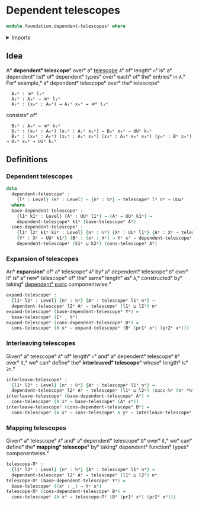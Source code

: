 # Dependent telescopes

```agda
module foundation.dependent-telescopesᵉ where
```

<details><summary>Imports</summary>

```agda
open import elementary-number-theory.multiplication-natural-numbersᵉ
open import elementary-number-theory.natural-numbersᵉ

open import foundation.dependent-pair-typesᵉ
open import foundation.telescopesᵉ
open import foundation.universe-levelsᵉ
```

</details>

## Idea

Aᵉ **dependentᵉ telescope**ᵉ overᵉ aᵉ [telescope](foundation.telescopes.mdᵉ) `A`ᵉ ofᵉ
lengthᵉ `n`ᵉ isᵉ aᵉ dependentᵉ listᵉ ofᵉ dependentᵉ typesᵉ overᵉ eachᵉ ofᵉ theᵉ entriesᵉ in
`A`.ᵉ Forᵉ example,ᵉ aᵉ dependentᵉ telescopeᵉ overᵉ theᵉ telescopeᵉ

```text
  A₀ᵉ : 𝒰ᵉ l₀ᵉ
  A₁ᵉ : A₀ᵉ → 𝒰ᵉ l₁ᵉ
  A₂ᵉ : (x₀ᵉ : A₀ᵉ) → A₁ᵉ x₀ᵉ → 𝒰ᵉ l₂ᵉ
```

consistsᵉ ofᵉ

```text
  B₀ᵉ : A₀ᵉ → 𝒰ᵉ k₀ᵉ
  B₁ᵉ : (x₀ᵉ : A₀ᵉ) (x₁ᵉ : A₁ᵉ x₀ᵉ) → B₀ᵉ x₀ᵉ → UUᵉ k₁ᵉ
  B₂ᵉ : (x₀ᵉ : A₀ᵉ) (x₁ᵉ : A₁ᵉ x₀ᵉ) (x₂ᵉ : A₂ᵉ x₀ᵉ x₁ᵉ) (y₀ᵉ : Bᵉ x₀ᵉ) → B₁ᵉ x₀ᵉ → UUᵉ k₂ᵉ
```

## Definitions

### Dependent telescopes

```agda
data
  dependent-telescopeᵉ :
    {lᵉ : Level} (kᵉ : Level) → {nᵉ : ℕᵉ} → telescopeᵉ lᵉ nᵉ → UUωᵉ
  where
  base-dependent-telescopeᵉ :
    {l1ᵉ k1ᵉ : Level} {Aᵉ : UUᵉ l1ᵉ} → (Aᵉ → UUᵉ k1ᵉ) →
    dependent-telescopeᵉ k1ᵉ (base-telescopeᵉ Aᵉ)
  cons-dependent-telescopeᵉ :
    {l1ᵉ l2ᵉ k1ᵉ k2ᵉ : Level} {nᵉ : ℕᵉ} {Xᵉ : UUᵉ l1ᵉ} {Aᵉ : Xᵉ → telescopeᵉ l2ᵉ nᵉ}
    {Yᵉ : Xᵉ → UUᵉ k1ᵉ} (Bᵉ : (xᵉ : Xᵉ) → Yᵉ xᵉ → dependent-telescopeᵉ k2ᵉ (Aᵉ xᵉ)) →
    dependent-telescopeᵉ (k1ᵉ ⊔ k2ᵉ) (cons-telescopeᵉ Aᵉ)
```

### Expansion of telescopes

Anᵉ **expansion**ᵉ ofᵉ aᵉ telescopeᵉ `A`ᵉ byᵉ aᵉ dependentᵉ telescopeᵉ `B`ᵉ overᵉ itᵉ isᵉ aᵉ
newᵉ telescopeᵉ ofᵉ theᵉ sameᵉ lengthᵉ asᵉ `A`,ᵉ constructedᵉ byᵉ takingᵉ
[dependentᵉ pairs](foundation.dependent-pair-types.mdᵉ) componentwise.ᵉ

```agda
expand-telescopeᵉ :
  {l1ᵉ l2ᵉ : Level} {nᵉ : ℕᵉ} {Aᵉ : telescopeᵉ l1ᵉ nᵉ} →
  dependent-telescopeᵉ l2ᵉ Aᵉ → telescopeᵉ (l1ᵉ ⊔ l2ᵉ) nᵉ
expand-telescopeᵉ (base-dependent-telescopeᵉ Yᵉ) =
  base-telescopeᵉ (Σᵉ _ Yᵉ)
expand-telescopeᵉ (cons-dependent-telescopeᵉ Bᵉ) =
  cons-telescopeᵉ (λ xᵉ → expand-telescopeᵉ (Bᵉ (pr1ᵉ xᵉ) (pr2ᵉ xᵉ)))
```

### Interleaving telescopes

Givenᵉ aᵉ telescopeᵉ `A`ᵉ ofᵉ lengthᵉ `n`ᵉ andᵉ aᵉ dependentᵉ telescopeᵉ `B`ᵉ overᵉ it,ᵉ weᵉ
canᵉ defineᵉ theᵉ **interleavedᵉ telescope**ᵉ whoseᵉ lengthᵉ isᵉ `2n`.ᵉ

```agda
interleave-telescopeᵉ :
  {l1ᵉ l2ᵉ : Level} {nᵉ : ℕᵉ} {Aᵉ : telescopeᵉ l1ᵉ nᵉ} →
  dependent-telescopeᵉ l2ᵉ Aᵉ → telescopeᵉ (l1ᵉ ⊔ l2ᵉ) (succ-ℕᵉ (nᵉ *ℕᵉ 2ᵉ))
interleave-telescopeᵉ (base-dependent-telescopeᵉ Aᵉ) =
  cons-telescopeᵉ (λ xᵉ → base-telescopeᵉ (Aᵉ xᵉ))
interleave-telescopeᵉ (cons-dependent-telescopeᵉ Bᵉ) =
  cons-telescopeᵉ (λ xᵉ → cons-telescopeᵉ λ yᵉ → interleave-telescopeᵉ (Bᵉ xᵉ yᵉ))
```

### Mapping telescopes

Givenᵉ aᵉ telescopeᵉ `A`ᵉ andᵉ aᵉ dependentᵉ telescopeᵉ `B`ᵉ overᵉ it,ᵉ weᵉ canᵉ defineᵉ theᵉ
**mappingᵉ telescope**ᵉ byᵉ takingᵉ dependentᵉ functionᵉ typesᵉ componentwise.ᵉ

```agda
telescope-Πᵉ :
  {l1ᵉ l2ᵉ : Level} {nᵉ : ℕᵉ} {Aᵉ : telescopeᵉ l1ᵉ nᵉ} →
  dependent-telescopeᵉ l2ᵉ Aᵉ → telescopeᵉ (l1ᵉ ⊔ l2ᵉ) nᵉ
telescope-Πᵉ (base-dependent-telescopeᵉ Yᵉ) =
  base-telescopeᵉ ((xᵉ : _) → Yᵉ xᵉ)
telescope-Πᵉ (cons-dependent-telescopeᵉ Bᵉ) =
  cons-telescopeᵉ (λ xᵉ → telescope-Πᵉ (Bᵉ (pr1ᵉ xᵉ) (pr2ᵉ xᵉ)))
```
